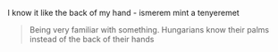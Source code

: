 
I know it like the back of my hand - ismerem mint a tenyeremet

> Being very familiar with something. Hungarians know their palms instead of the back of their hands